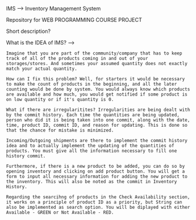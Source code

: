 IMS --> Inventory Management System


Repository for WEB PROGRAMMING COURSE PROJECT

Short description?

What is the IDEA of IMS? --> 
    
    Imagine that you are part of the community/company that has to keep track of all of the products coming in and out of your storages/stores. And sometimes your assumed quantity does not exactly match your actual quantity. 

    How can I fix this problem? Well, for starters it would be necessary to make the count of products in the beginning, and all the later counting would be done by system. You would always know which products are available and how much, you would get notified if some product is on low quantity or if it's quantity is 0. 

    What if there are irregularitites? Irregularities are being dealt with by the commit history. Each time the quantities are being updated, person who did it is being taken into one commit, along with the date, time, product ID, commit ID, and reason for updating. This is done so that the chance for mistake is minimized.

    Incoming/Outgoing shipments are there to implement the commit history idea and to actually implement the updating of the quantities of products. You must give all the information necessary to fill one history commit.

    Furthermore, if there is a new product to be added, you can do so by opening inventory and clicking on add product button. You will get a form to input all necessary information for adding the new product to the inventory. This will also be noted as the commit in Inventory History.

    Regarding the searcihng of products in the Check Availability section, it works on a principle of product ID as a priority, but String can also be implemented as search option. You will be diplayed with either Available - GREEN or Not Available - RED.